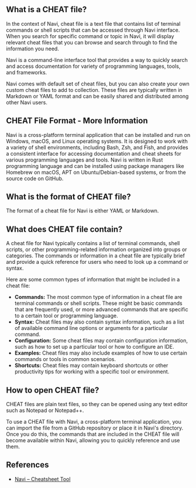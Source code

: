## What is a CHEAT file?
In the context of Navi, cheat file is a text file that contains list of terminal commands or shell scripts that can be accessed through Navi interface. When you search for specific command or topic in Navi, it will display relevant cheat files that you can browse and search through to find the information you need.

Navi is a command-line interface tool that provides a way to quickly search and access documentation for variety of programming languages, tools, and frameworks.

Navi comes with default set of cheat files, but you can also create your own custom cheat files to add to collection. These files are typically written in Markdown or YAML format and can be easily shared and distributed among other Navi users.

## CHEAT File Format - More Information

Navi is a cross-platform terminal application that can be installed and run on Windows, macOS, and Linux operating systems. It is designed to work with a variety of shell environments, including Bash, Zsh, and Fish, and provides a consistent interface for accessing documentation and cheat sheets for various programming languages and tools. Navi is written in Rust programming language and can be installed using package managers like Homebrew on macOS, APT on Ubuntu/Debian-based systems, or from the source code on GitHub.

## What is the format of CHEAT file?

The format of a cheat file for Navi is either YAML or Markdown.

## What does CHEAT file contain?

A cheat file for Navi typically contains a list of terminal commands, shell scripts, or other programming-related information organized into groups or categories. The commands or information in a cheat file are typically brief and provide a quick reference for users who need to look up a command or syntax.

Here are some common types of information that might be included in a cheat file:

- **Commands:** The most common type of information in a cheat file are terminal commands or shell scripts. These might be basic commands that are frequently used, or more advanced commands that are specific to a certain tool or programming language.
- **Syntax:** Cheat files may also contain syntax information, such as a list of available command line options or arguments for a particular command.
- **Configuration:** Some cheat files may contain configuration information, such as how to set up a particular tool or how to configure an IDE.
- **Examples:** Cheat files may also include examples of how to use certain commands or tools in common scenarios.
- **Shortcuts:** Cheat files may contain keyboard shortcuts or other productivity tips for working with a specific tool or environment.

## How to open CHEAT file?

CHEAT files are plain text files, so they can be opened using any text editor such as Notepad or Notepad++.

To use a CHEAT file with Navi, a cross-platform terminal application, you can import the file from a GitHub repository or place it in Navi's directory. Once you do this, the commands that are included in the CHEAT file will become available within Navi, allowing you to quickly reference and use them.

## References
* [Navi – Cheatsheet Tool](https://ostechnix.com/navi-an-interactive-commandline-cheatsheet-tool/)
